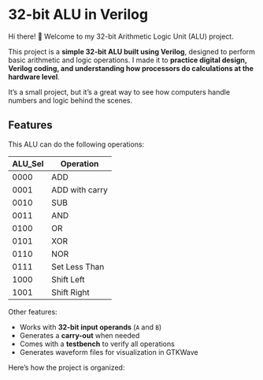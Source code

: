 # 32-bit ALU in Verilog

Hi there! 👋 Welcome to my 32-bit Arithmetic Logic Unit (ALU) project.  

This project is a **simple 32-bit ALU built using Verilog**, designed to perform basic arithmetic and logic operations. I made it to **practice digital design, Verilog coding, and understanding how processors do calculations at the hardware level**.  

It’s a small project, but it’s a great way to see how computers handle numbers and logic behind the scenes.

## Features

This ALU can do the following operations:

| ALU_Sel | Operation        |
|----------|----------------|
| 0000     | ADD             |
| 0001     | ADD with carry  |
| 0010     | SUB             |
| 0011     | AND             |
| 0100     | OR              |
| 0101     | XOR             |
| 0110     | NOR             |
| 0111     | Set Less Than   |
| 1000     | Shift Left      |
| 1001     | Shift Right     |

Other features:

- Works with **32-bit input operands** (`A` and `B`)  
- Generates a **carry-out** when needed  
- Comes with a **testbench** to verify all operations  
- Generates waveform files for visualization in GTKWave  


Here’s how the project is organized:

